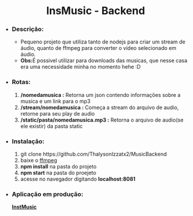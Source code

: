 <h1 align='center'>InsMusic - Backend</h1>

<ul>
  <li><h3>Descrição:</h3>
    <ul><li>Pequeno projeto que utiliza tanto de nodejs para criar um stream de áudio, quanto de ffmpeg para converter o vídeo selecionado em áudio.</li><li><strong>Obs:</strong>É possivel utilizar para downloads das musicas, que nesse casa era uma necessidade minha no momento hehe :D</li></ul>
  </li>
  <li><h3>Rotas:</h3>
  <ol>
    <li><strong>/nomedamusica :</strong> Retorna um json contendo informações sobre a musica e um link para o mp3</li>
    <li><strong>/stream/nomedamusica :</strong> Começa a stream do arquivo de audio, retorne para seu play de audio</li>
    <li><strong>/static/pasta/nomedamusica.mp3 :</strong> Retorna o arquivo de audio(se ele existir) da pasta static</li>
  </ol>
  </li>
  <li><h3>Instalação:</h3>
    <ol>
      <li>git clone https://github.com/ThalysonIzzatx2/MusicBackend</li>
      <li>baixe o <a href="https://ffmpeg.org/download.html" title="ffmpeg">ffmpeg</a></li>
      <li><strong>npm install</strong> na pasta do projeto</li>
      <li><strong>npm start</strong> na pasta do proejeto</li>
      <li>acesse no navegador digitando <strong>localhost:8081</trong></li>
    </ol>
  </li>
  <li><h3>Aplicação em produção:</h3><a href="https://instmusic.herokuapp.com/" title="link for test">InstMusic</a></li>
</ul>


